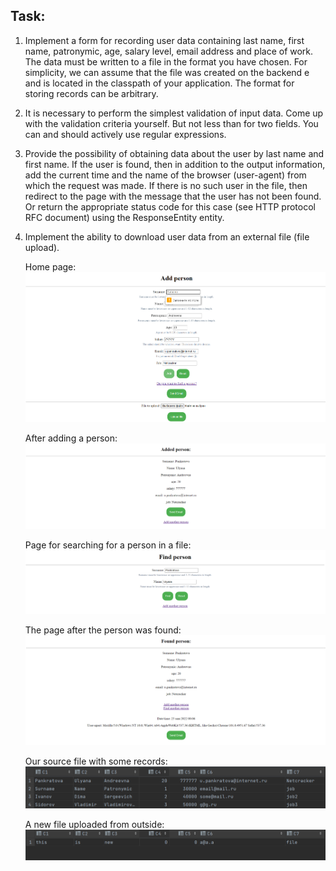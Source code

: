 Task:
---

1. Implement a form for recording user data containing last name, first name, patronymic, age, salary level, email address and place of work. The data must be written to a file in the format you have chosen. For simplicity, we can assume that the file was created on the backend e and is located in the classpath of your application. The format for storing records can be arbitrary.
2. It is necessary to perform the simplest validation of input data. Come up with the validation criteria yourself. But not less than for two fields. You can and should actively use regular expressions.
3. Provide the possibility of obtaining data about the user by last name and first name. If the user is found, then in addition to the output information, add the current time and the name of the browser (user-agent) from which the request was made. If there is no such user in the file, then redirect to the page with the message that the user has not been found. Or return the appropriate status code for this case (see HTTP protocol RFC document) using the ResponseEntity entity.
4. Implement the ability to download user data from an external file (file upload).


    Home page:
![](https://github.com/Ju1iana/netcracker.homework/blob/main/HW5_%20Spring%20Boot_Thymeleaf/src/main/resources/image/homepage.png)

    After adding a person:
![](https://github.com/Ju1iana/netcracker.homework/blob/main/HW5_%20Spring%20Boot_Thymeleaf/src/main/resources/image/addedPerson.png)

    Page for searching for a person in a file:
![](https://github.com/Ju1iana/netcracker.homework/blob/main/HW5_%20Spring%20Boot_Thymeleaf/src/main/resources/image/findPerson.png)

    The page after the person was found:
![](https://github.com/Ju1iana/netcracker.homework/blob/main/HW5_%20Spring%20Boot_Thymeleaf/src/main/resources/image/personFound.png)

    Our source file with some records:
![](https://github.com/Ju1iana/netcracker.homework/blob/main/HW5_%20Spring%20Boot_Thymeleaf/src/main/resources/image/1.png)

    A new file uploaded from outside:
![](https://github.com/Ju1iana/netcracker.homework/blob/main/HW5_%20Spring%20Boot_Thymeleaf/src/main/resources/image/2.png)
